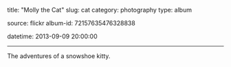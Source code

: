 title: "Molly the Cat"
slug: cat
category: photography
type: album

source: flickr
album-id: 72157635476328838

datetime: 2013-09-09 20:00:00

---

The adventures of a snowshoe kitty.
